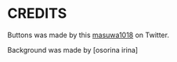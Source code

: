 # CREDITS

Buttons was made by this [masuwa1018](https://twitter.com/masuwa1018) on Twitter.

Background was made by [osorina irina]